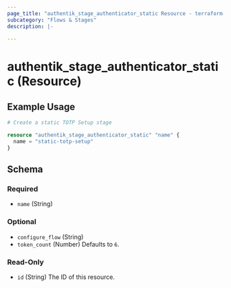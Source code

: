 ```yaml
---
page_title: "authentik_stage_authenticator_static Resource - terraform-provider-authentik"
subcategory: "Flows & Stages"
description: |-
  
---
```


# authentik_stage_authenticator_static (Resource)



## Example Usage

```terraform
# Create a static TOTP Setup stage

resource "authentik_stage_authenticator_static" "name" {
  name = "static-totp-setup"
}
```

<!-- schema generated by tfplugindocs -->
## Schema

### Required

- `name` (String)

### Optional

- `configure_flow` (String)
- `token_count` (Number) Defaults to `6`.

### Read-Only

- `id` (String) The ID of this resource.


